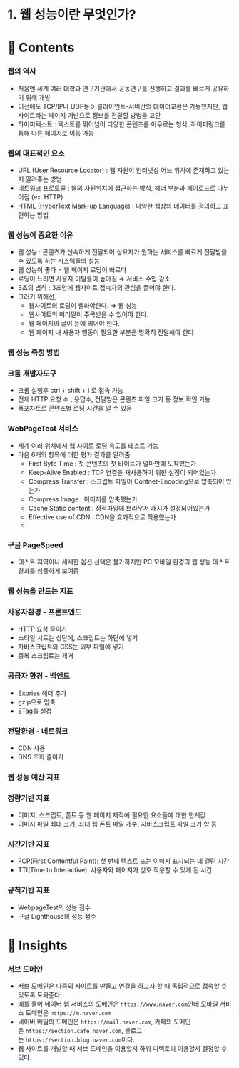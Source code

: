 # 1. 웹 성능이란 무엇인가?

# **📝 Contents**

### 웹의 역사

- 처음엔 세계 여러 대학과 연구기관에서 공동연구를 진행하고 결과를 빠르게 공유하기 위해 개발
- 이전에도 TCP/IP나 UDP등ㅇ 클라이언트-서버간의 데이터교환은 가능했지만, 웹사이트라는 페이지 기반으로 정보를 전달할 방법을 고안
- 하이퍼텍스트 : 텍스트를 뛰어넘어 다양한 콘텐츠를 아우르는 형식, 하이퍼링크를 통해 다른 페이지로 이동 가능

### 웹의 대표적인 요소

- URL (User Resource Locator)  : 웹 자원이 인터넷상 어느 위치에 존재하고 있는지 알려주는 방법
- 네트워크 프로토콜 : 웹의 자원위치에 접근하는 방식, 헤더 부분과 페이로드로 나누어짐 (ex. HTTP)
- HTML (HyperText Mark-up Language) : 다양한 웹상의 데이터를 정의하고 표현하는 방법

### 웹 성능이 중요한 이유

- 웹 성능 : 콘텐츠가 신속하게 전달되어 상요자가 원하는 서비스를 빠르게 전달받을수 있도록 하는 시스템들의 성능
- 웹 성능이 좋다 = 웹 페이지 로딩이 빠르다
- 로딩이 느리면 사용자 이탈률이 높아짐 ⇒ 서비스 수입 감소
- 3초의 법칙 : 3초안에 웹사이트 접속자의 관심을 끌어야 한다.
- 그러기 위해선,
    - 웹사이트의 로딩이 빨라야한다. ⇒ 웹 성능
    - 웹사이트의 머리말이 주목받을 수 있어야 한다.
    - 웹 페이지의 글이 눈에 띄어야 한다.
    - 웹 페이지 내 사용자 행동이 필요한 부분은 명확히 전달해야 한다.

### 웹 성능 측정 방법

### 크롬 개발자도구

- 크롬 실행후 ctrl + shift + i 로 접속 가능
- 전체 HTTP 요청 수 , 응답수, 전달받은 콘텐츠 파일 크기 등 정보 확인 가능
- 폭포차트로 콘텐츠별 로딩 시간을 알 수 있음

### WebPageTest 서비스

- 세계 여러 위치에서 웹 사이트 로딩 속도를 테스트 가능
- 다음 6개의 항목에 대한 평가 결과를 알려줌
    - First Byte Time : 첫 콘텐츠의 첫 바이트가 얼마만에 도착했는가
    - Keep-Alive Enabled : TCP 연결을 재사용하기 위한 설정이 되어있는가
    - Compress Transfer : 스크립트 파일이 Contnet-Encoding으로 압축되어 있는가
    - Compress Image : 이미지를 압축했는가
    - Cache Static content : 정적파일에 브라우저 캐시가 설정되어있는가
    - Effective use of CDN : CDN을 효과적으로 적용했는가
    - 

### 구글 PageSpeed

- 테스트 지역이나 세세한 옵션 선택은 불가하지만 PC 모바일 환경의 웹 성능 테스트 결과를 심플하게 보여줌

### 웹 성능을 만드는 지표

### 사용자환경 - 프론트엔드

- HTTP 요청 줄이기
- 스타일 시트는 상단에, 스크립트는 하단에 넣기
- 자바스크립트와 CSS는 외부 파일에 넣기
- 중복 스크립트는 제거

### 공급자 환경 - 백엔드

- Expries 헤더 추가
- gzip으로 압축
- ETag를 설정

### 전달환경 - 네트워크

- CDN 사용
- DNS 조회 줄이기

### 웹 성능 예산 지표

### 정량기반 지표

- 이미지, 스크립트, 폰트 등 웹 페이지 제작에 필요한 요소들에 대한 한계값
- 이미지 파일 최대 크기, 최대 웹 폰트 파일 개수, 자바스크립트 파일 크기 합 등

### 시간기반 지표

- FCP(First Contentful Paint): 첫 번째 텍스트 또는 이미지 표시되는 데 걸린 시간
- TTI(Time to Interactive): 사용자와 페이지가 상호 작용할 수 있게 된 시간

### 규칙기반 지표

- WebpageTest의 성능 점수
- 구글 Lighthouse의 성능 점수

# **💭 Insights**

### **서브 도메인**

- 서브 도메인은 다중의 사이트를 만들고 연결을 하고자 할 때 독립적으로 접속할 수 있도록 도와준다.
- 예를 들어 네이버 웹 서비스의 도메인은 `https://www.naver.com`인데 모바일 서비스 도메인은 `https://m.naver.com`
- 네이버 메일의 도메인은 `https://mail.naver.com`, 카페의 도메인은 `https://section.cafe.naver.com`, 블로그는 `https://section.blog.naver.com`이다.
- 웹 사이트를 개발할 때 서브 도메인을 이용할지 하위 디렉토리 이용할지 결정할 수 있다.
